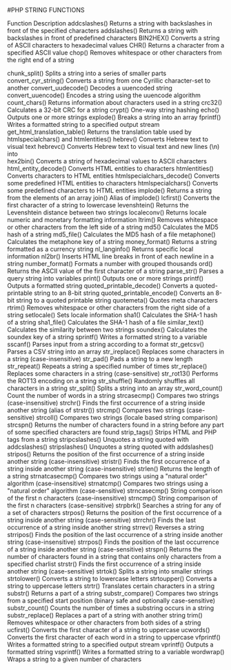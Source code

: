  #PHP STRING FUNCTIONS

Function         Description
addcslashes()     Returns a string with backslashes in front of the specified characters
addslashes()     Returns a string with backslashes in front of predefined characters
BIN2HEX()      Converts a string of ASCII characters to hexadecimal values
CHR()       Returns a character from a specified ASCII value
chop()       Removes whitespace or other characters from the right end of a string

chunk_split()     Splits a string into a series of smaller parts
convert_cyr_string()   Converts a string from one Cyrillic character-set to another
convert_uudecode()    Decodes a uuencoded string
convert_uuencode()    Encodes a string using the uuencode algorithm
count_chars()     Returns information about characters used in a string
crc32()       Calculates a 32-bit CRC for a string
crypt()       One-way string hashing
echo()       Outputs one or more strings
explode()      Breaks a string into an array
fprintf()      Writes a formatted string to a specified output stream
get_html_translation_table() Returns the translation table used by htmlspecialchars() and htmlentities()
hebrev()      Converts Hebrew text to visual text
hebrevc()      Converts Hebrew text to visual text and new lines (\n) into <br>
hex2bin()      Converts a string of hexadecimal values to ASCII characters
html_entity_decode()   Converts HTML entities to characters
htmlentities()     Converts characters to HTML entities
htmlspecialchars_decode()  Converts some predefined HTML entities to characters
htmlspecialchars()    Converts some predefined characters to HTML entities
implode()      Returns a string from the elements of an array
join() Alias of implode()
lcfirst()      Converts the first character of a string to lowercase
levenshtein()     Returns the Levenshtein distance between two strings
localeconv() Returns locale numeric and monetary formatting information
ltrim() Removes whitespace or other characters from the left side of a string
md5() Calculates the MD5 hash of a string
md5_file() Calculates the MD5 hash of a file
metaphone() Calculates the metaphone key of a string
money_format() Returns a string formatted as a currency string
nl_langinfo() Returns specific local information
nl2br() Inserts HTML line breaks in front of each newline in a string
number_format() Formats a number with grouped thousands
ord() Returns the ASCII value of the first character of a string
parse_str() Parses a query string into variables
print() Outputs one or more strings
printf() Outputs a formatted string
quoted_printable_decode() Converts a quoted-printable string to an 8-bit string
quoted_printable_encode() Converts an 8-bit string to a quoted printable string
quotemeta() Quotes meta characters
rtrim() Removes whitespace or other characters from the right side of a string
setlocale() Sets locale information
sha1() Calculates the SHA-1 hash of a string
sha1_file() Calculates the SHA-1 hash of a file
similar_text() Calculates the similarity between two strings
soundex() Calculates the soundex key of a string
sprintf() Writes a formatted string to a variable
sscanf() Parses input from a string according to a format
str_getcsv() Parses a CSV string into an array
str_ireplace() Replaces some characters in a string (case-insensitive)
str_pad() Pads a string to a new length
str_repeat() Repeats a string a specified number of times
str_replace() Replaces some characters in a string (case-sensitive)
str_rot13() Performs the ROT13 encoding on a string
str_shuffle() Randomly shuffles all characters in a string
str_split() Splits a string into an array
str_word_count() Count the number of words in a string
strcasecmp() Compares two strings (case-insensitive)
strchr() Finds the first occurrence of a string inside another string (alias of strstr())
strcmp() Compares two strings (case-sensitive)
strcoll() Compares two strings (locale based string comparison)
strcspn() Returns the number of characters found in a string before any part of some specified characters are found
strip_tags() Strips HTML and PHP tags from a string
stripcslashes() Unquotes a string quoted with addcslashes()
stripslashes() Unquotes a string quoted with addslashes()
stripos() Returns the position of the first occurrence of a string inside another string (case-insensitive)
stristr() Finds the first occurrence of a string inside another string (case-insensitive)
strlen() Returns the length of a string
strnatcasecmp() Compares two strings using a "natural order" algorithm (case-insensitive)
strnatcmp() Compares two strings using a "natural order" algorithm (case-sensitive)
strncasecmp() String comparison of the first n characters (case-insensitive)
strncmp() String comparison of the first n characters (case-sensitive)
strpbrk() Searches a string for any of a set of characters
strpos() Returns the position of the first occurrence of a string inside another string (case-sensitive)
strrchr() Finds the last occurrence of a string inside another string
strrev() Reverses a string
strripos() Finds the position of the last occurrence of a string inside another string (case-insensitive)
strrpos() Finds the position of the last occurrence of a string inside another string (case-sensitive)
strspn() Returns the number of characters found in a string that contains only characters from a specified charlist
strstr() Finds the first occurrence of a string inside another string (case-sensitive)
strtok() Splits a string into smaller strings
strtolower() Converts a string to lowercase letters
strtoupper() Converts a string to uppercase letters
strtr() Translates certain characters in a string
substr() Returns a part of a string
substr_compare() Compares two strings from a specified start position (binary safe and optionally case-sensitive)
substr_count() Counts the number of times a substring occurs in a string
substr_replace() Replaces a part of a string with another string
trim() Removes whitespace or other characters from both sides of a string
ucfirst() Converts the first character of a string to uppercase
ucwords() Converts the first character of each word in a string to uppercase
vfprintf() Writes a formatted string to a specified output stream
vprintf() Outputs a formatted string
vsprintf() Writes a formatted string to a variable
wordwrap() Wraps a string to a given number of characters
